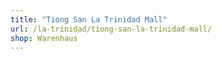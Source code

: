 ```yaml
---
title: "Tiong San La Trinidad Mall"
url: /la-trinidad/tiong-san-la-trinidad-mall/
shop: Warenhaus
---
```

